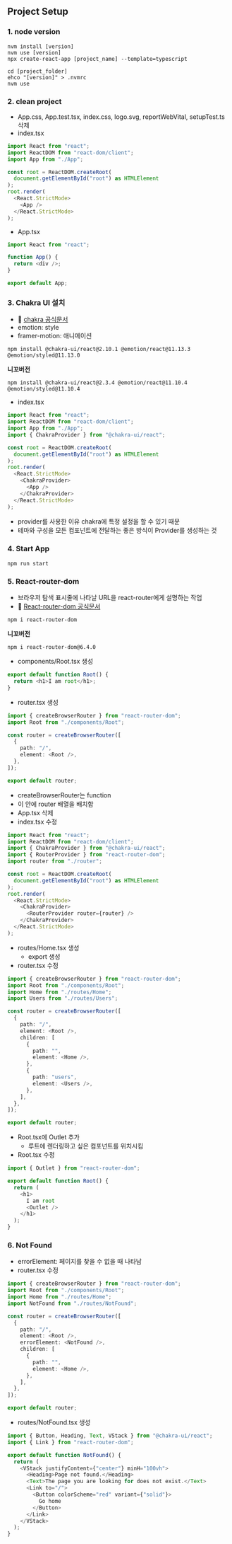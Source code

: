 ## Project Setup

### 1. node version

```
nvm install [version]
nvm use [version]
npx create-react-app [project_name] --template=typescript

cd [project_folder]
ehco "[version]" > .nvmrc
nvm use
```

### 2. clean project

- App.css, App.test.tsx, index.css, logo.svg, reportWebVital, setupTest.ts 삭제
- index.tsx 

```typescript
import React from "react";
import ReactDOM from "react-dom/client";
import App from "./App";

const root = ReactDOM.createRoot(
  document.getElementById("root") as HTMLElement
);
root.render(
  <React.StrictMode>
    <App />
  </React.StrictMode>
);
```

- App.tsx

```typescript
import React from "react";

function App() {
  return <div />;
}

export default App;
```

### 3. Chakra UI 설치

- 📜 [chakra 공식문서](https://v2.chakra-ui.com/getting-started)
- emotion: style
- framer-motion: 애니메이션

```
npm install @chakra-ui/react@2.10.1 @emotion/react@11.13.3 @emotion/styled@11.13.0
```

**니꼬버전**

```
npm install @chakra-ui/react@2.3.4 @emotion/react@11.10.4 @emotion/styled@11.10.4
```

- index.tsx

```typescript
import React from "react";
import ReactDOM from "react-dom/client";
import App from "./App";
import { ChakraProvider } from "@chakra-ui/react";

const root = ReactDOM.createRoot(
  document.getElementById("root") as HTMLElement
);
root.render(
  <React.StrictMode>
    <ChakraProvider>
      <App />
    </ChakraProvider>
  </React.StrictMode>
);
```

- provider를 사용한 이유 chakra에 특정 설정을 할 수 있기 때문
- 테마와 구성을 모든 컴포넌트에 전달하는 좋은 방식이 Provider를 생성하는 것

### 4. Start App

```
npm run start
```

### 5. React-router-dom

- 브라우저 탐색 표시줄에 나타날 URL을 react-router에게 설명하는 작업
- 📜 [React-router-dom 공식문서](https://reactrouter.com)

```
npm i react-router-dom
```

**니꼬버전**

```
npm i react-router-dom@6.4.0
```

- components/Root.tsx 생성

```typescript
export default function Root() {
  return <h1>I am root</h1>;
}
```

- router.tsx 생성

```typescript
import { createBrowserRouter } from "react-router-dom";
import Root from "./components/Root";

const router = createBrowserRouter([
  {
    path: "/",
    element: <Root />,
  },
]);

export default router;
```

- createBrowserRouter는 function
- 이 안에 router 배열을 배치함 
- App.tsx 삭제
- index.tsx 수정

```typescript
import React from "react";
import ReactDOM from "react-dom/client";
import { ChakraProvider } from "@chakra-ui/react";
import { RouterProvider } from "react-router-dom";
import router from "./router";

const root = ReactDOM.createRoot(
  document.getElementById("root") as HTMLElement
);
root.render(
  <React.StrictMode>
    <ChakraProvider>
      <RouterProvider router={router} />
    </ChakraProvider>
  </React.StrictMode>
);
```

- routes/Home.tsx 생성
  - export 생성
- router.tsx 수정

```typescript
import { createBrowserRouter } from "react-router-dom";
import Root from "./components/Root";
import Home from "./routes/Home";
import Users from "./routes/Users";

const router = createBrowserRouter([
  {
    path: "/",
    element: <Root />,
    children: [
      {
        path: "",
        element: <Home />,
      },
      {
        path: "users",
        element: <Users />,
      },
    ],
  },
]);

export default router;
```

- Root.tsx에 Outlet 추가
  - 루트에 렌더링하고 싶은 컴포넌트를 위치시킴
- Root.tsx 수정

```typescript
import { Outlet } from "react-router-dom";

export default function Root() {
  return (
    <h1>
      I am root
      <Outlet />
    </h1>
  );
}
```

### 6. Not Found

- errorElement: 페이지를 찾을 수 없을 때 나타남
- router.tsx 수정

```typescript
import { createBrowserRouter } from "react-router-dom";
import Root from "./components/Root";
import Home from "./routes/Home";
import NotFound from "./routes/NotFound";

const router = createBrowserRouter([
  {
    path: "/",
    element: <Root />,
    errorElement: <NotFound />,
    children: [
      {
        path: "",
        element: <Home />,
      },
    ],
  },
]);

export default router;
```

- routes/NotFound.tsx 생성

```typescript
import { Button, Heading, Text, VStack } from "@chakra-ui/react";
import { Link } from "react-router-dom";

export default function NotFound() {
  return (
    <VStack justifyContent={"center"} minH="100vh">
      <Heading>Page not found.</Heading>
      <Text>The page you are looking for does not exist.</Text>
      <Link to="/">
        <Button colorScheme="red" variant={"solid"}>
          Go home
        </Button>
      </Link>
    </VStack>
  );
}
```





